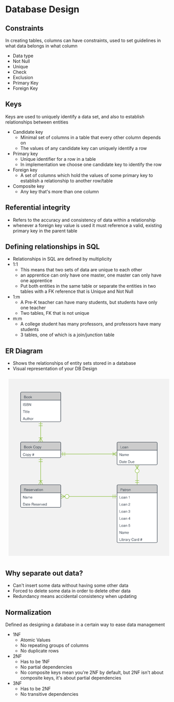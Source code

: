 # Database Design
## Constraints
In creating tables, columns can have constraints, used to set guidelines in what data belongs in what column
* Data type
* Not Null
* Unique
* Check
* Exclusion
* Primary Key
* Foreign Key
## Keys
Keys are used to uniquely identify a data set, and also to establish relationships between entities
* Candidate key
    * Minimal set of columns in a table that every other column depends on
    * The values of any candidate key can uniquely identify a row
* Primary key
    * Unique identifier for a row in a table
    * In implementation we choose one candidate key to identify the row
* Foreign key
    * A set of columns which hold the values of some primary key to establish a relationship to another row/table
* Composite key
    * Any key that's more than one column

## Referential integrity
* Refers to the accuracy and consistency of data within a relationship
* whenever a foreign key value is used it must reference a valid, existing primary key in the parent table
## Defining relationships in SQL
* Relationships in SQL are defined by multiplicity
* 1:1
    * This means that two sets of data are unique to each other
    * an apprentice can only have one master, one master can only have one apprentice
    * Put both entities in the same table or separate the entities in two tables with a FK reference that is Unique and Not Null
* 1:m
    * A Pre-K teacher can have many students, but students have only one teacher
    * Two tables, FK that is not unique
* m:m
    * A college student has many professors, and professors have many students
    * 3 tables, one of which is a join/junction table

## ER Diagram
* Shows the relationships of entity sets stored in a database
* Visual representation of your DB Design

<img src="ER Diagram Example.png"
     alt="ER Diagram Example"
     style="margin: 10px;" />

## Why separate out data?
* Can't insert some data without having some other data
* Forced to delete some data in order to delete other data
* Redundancy means accidental consistency when updating

## Normalization
 Defined as designing a database in a certain way to ease data management
* 1NF
    * Atomic Values
    * No repeating groups of columns
    * No duplicate rows
* 2NF
    * Has to be 1NF
    * No partial dependencies
    * No composite keys mean you're 2NF by default, but 2NF isn't about composite keys, it's about partial dependencies
* 3NF
    * Has to be 2NF
    * No transitive dependencies